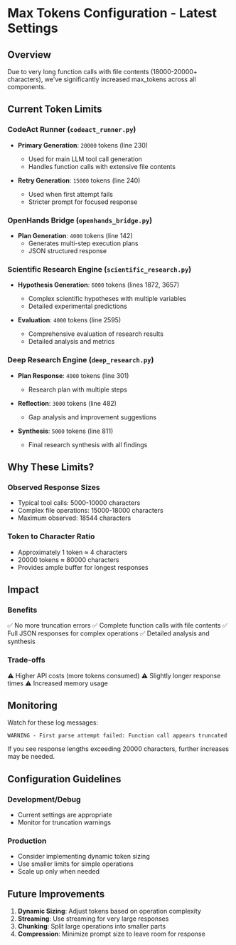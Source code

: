 # Max Tokens Configuration - Latest Settings

## Overview
Due to very long function calls with file contents (18000-20000+ characters), we've significantly increased max_tokens across all components.

## Current Token Limits

### CodeAct Runner (`codeact_runner.py`)
- **Primary Generation**: `20000` tokens (line 230)
  - Used for main LLM tool call generation
  - Handles function calls with extensive file contents

- **Retry Generation**: `15000` tokens (line 240)
  - Used when first attempt fails
  - Stricter prompt for focused response

### OpenHands Bridge (`openhands_bridge.py`)
- **Plan Generation**: `4000` tokens (line 142)
  - Generates multi-step execution plans
  - JSON structured response

### Scientific Research Engine (`scientific_research.py`)
- **Hypothesis Generation**: `6000` tokens (lines 1872, 3657)
  - Complex scientific hypotheses with multiple variables
  - Detailed experimental predictions

- **Evaluation**: `4000` tokens (line 2595)
  - Comprehensive evaluation of research results
  - Detailed analysis and metrics

### Deep Research Engine (`deep_research.py`)
- **Plan Response**: `4000` tokens (line 301)
  - Research plan with multiple steps

- **Reflection**: `3000` tokens (line 482)
  - Gap analysis and improvement suggestions

- **Synthesis**: `5000` tokens (line 811)
  - Final research synthesis with all findings

## Why These Limits?

### Observed Response Sizes
- Typical tool calls: 5000-10000 characters
- Complex file operations: 15000-18000 characters
- Maximum observed: 18544 characters

### Token to Character Ratio
- Approximately 1 token ≈ 4 characters
- 20000 tokens ≈ 80000 characters
- Provides ample buffer for longest responses

## Impact

### Benefits
✅ No more truncation errors
✅ Complete function calls with file contents
✅ Full JSON responses for complex operations
✅ Detailed analysis and synthesis

### Trade-offs
⚠️ Higher API costs (more tokens consumed)
⚠️ Slightly longer response times
⚠️ Increased memory usage

## Monitoring

Watch for these log messages:
```
WARNING - First parse attempt failed: Function call appears truncated
```

If you see response lengths exceeding 20000 characters, further increases may be needed.

## Configuration Guidelines

### Development/Debug
- Current settings are appropriate
- Monitor for truncation warnings

### Production
- Consider implementing dynamic token sizing
- Use smaller limits for simple operations
- Scale up only when needed

## Future Improvements

1. **Dynamic Sizing**: Adjust tokens based on operation complexity
2. **Streaming**: Use streaming for very large responses
3. **Chunking**: Split large operations into smaller parts
4. **Compression**: Minimize prompt size to leave room for response
